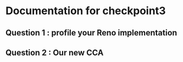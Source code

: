 # Documentation for checkpoint3 

## Question 1 : profile your Reno implementation


## Question 2 : Our new CCA
